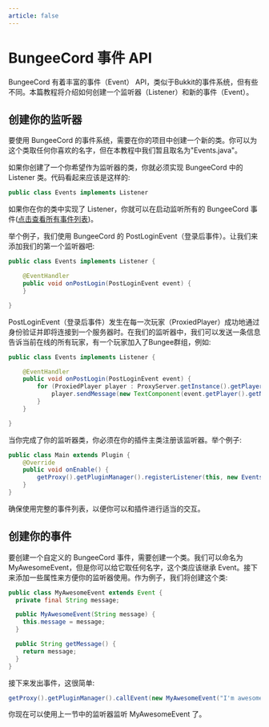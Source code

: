 ```yaml
---
article: false
---
```

# BungeeCord 事件 API

BungeeCord 有着丰富的事件（Event） API，类似于Bukkit的事件系统，但有些不同。本篇教程将介绍如何创建一个监听器（Listener）和新的事件（Event）。

## 创建你的监听器

要使用 BungeeCord 的事件系统，需要在你的项目中创建一个新的类。你可以为这个类取任何你喜欢的名字，但在本教程中我们暂且取名为"Events.java"。

如果你创建了一个你希望作为监听器的类，你就必须实现 BungeeCord 中的 Listener 类。代码看起来应该是这样的: 
```java
public class Events implements Listener
```

如果你在你的类中实现了 Listener，你就可以在启动监听所有的 BungeeCord 事件([点击查看所有事件列表](http://ci.md-5.net/job/BungeeCord/ws/api/target/apidocs/net/md_5/bungee/api/event/package-frame.html))。

举个例子，我们使用 BungeeCord 的 PostLoginEvent（登录后事件）。让我们来添加我们的第一个监听器吧:
```java
public class Events implements Listener {

    @EventHandler
    public void onPostLogin(PostLoginEvent event) {
    }

}
```
PostLoginEvent（登录后事件）发生在每一次玩家（ProxiedPlayer）成功地通过身份验证并即将连接到一个服务器时。在我们的监听器中，我们可以发送一条信息告诉当前在线的所有玩家，有一个玩家加入了Bungee群组，例如:
```java
public class Events implements Listener {

    @EventHandler
    public void onPostLogin(PostLoginEvent event) {
        for (ProxiedPlayer player : ProxyServer.getInstance().getPlayers()) {
            player.sendMessage(new TextComponent(event.getPlayer().getName() + " has joined the network."));
        }
    }

}
```
当你完成了你的监听器类，你必须在你的插件主类注册该监听器。举个例子:
```java
public class Main extends Plugin {
    @Override
    public void onEnable() {
        getProxy().getPluginManager().registerListener(this, new Events());//注册监听器
    }
}
```
确保使用完整的事件列表，以便你可以和插件进行适当的交互。

## 创建你的事件

要创建一个自定义的 BungeeCord 事件，需要创建一个类。我们可以命名为 MyAwesomeEvent，但是你可以给它取任何名字，这个类应该继承 Event。接下来添加一些属性来方便你的监听器使用。作为例子，我们将创建这个类:

```java
public class MyAwesomeEvent extends Event {
  private final String message;

  public MyAwesomeEvent(String message) {
    this.message = message;
  }

  public String getMessage() {
    return message;
  }
}
```
接下来发出事件，这很简单:

```java
getProxy().getPluginManager().callEvent(new MyAwesomeEvent("I'm awesome!"));
```
你现在可以使用上一节中的监听器监听 MyAwesomeEvent 了。